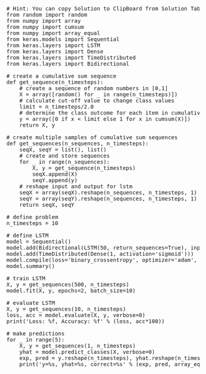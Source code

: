 <pre class="file" data-target="clipboard">
# Hint: You can copy Solution to ClipBoard from Solution Tab in Step 3
from random import random
from numpy import array
from numpy import cumsum
from numpy import array_equal
from keras.models import Sequential
from keras.layers import LSTM
from keras.layers import Dense
from keras.layers import TimeDistributed
from keras.layers import Bidirectional

# create a cumulative sum sequence
def get_sequence(n_timesteps):
    # create a sequence of random numbers in [0,1]
    X = array([random() for _ in range(n_timesteps)])
    # calculate cut-off value to change class values
    limit = n_timesteps/2.0
    # determine the class outcome for each item in cumulative sequence
    y = array([0 if x < limit else 1 for x in cumsum(X)])
    return X, y

# create multiple samples of cumulative sum sequences
def get_sequences(n_sequences, n_timesteps):
    seqX, seqY = list(), list()
    # create and store sequences
    for _ in range(n_sequences):
        X, y = get_sequence(n_timesteps)
        seqX.append(X)
        seqY.append(y)
    # reshape input and output for lstm
    seqX = array(seqX).reshape(n_sequences, n_timesteps, 1)
    seqY = array(seqY).reshape(n_sequences, n_timesteps, 1)
    return seqX, seqY

# define problem
n_timesteps = 10

# define LSTM
model = Sequential()
model.add(Bidirectional(LSTM(50, return_sequences=True), input_shape=(n_timesteps, 1)))
model.add(TimeDistributed(Dense(1, activation='sigmoid')))
model.compile(loss='binary_crossentropy', optimizer='adam', metrics=['acc'])
model.summary()

# train LSTM
X, y = get_sequences(500, n_timesteps)
model.fit(X, y, epochs=2, batch_size=10)

# evaluate LSTM
X, y = get_sequences(10, n_timesteps)
loss, acc = model.evaluate(X, y, verbose=0)
print('Loss: %f, Accuracy: %f' % (loss, acc*100))

# make predictions
for _ in range(5):
    X, y = get_sequences(1, n_timesteps)
    yhat = model.predict_classes(X, verbose=0)
    exp, pred = y.reshape(n_timesteps), yhat.reshape(n_timesteps)
    print('y=%s, yhat=%s, correct=%s' % (exp, pred, array_equal(exp,pred)))

</pre>
